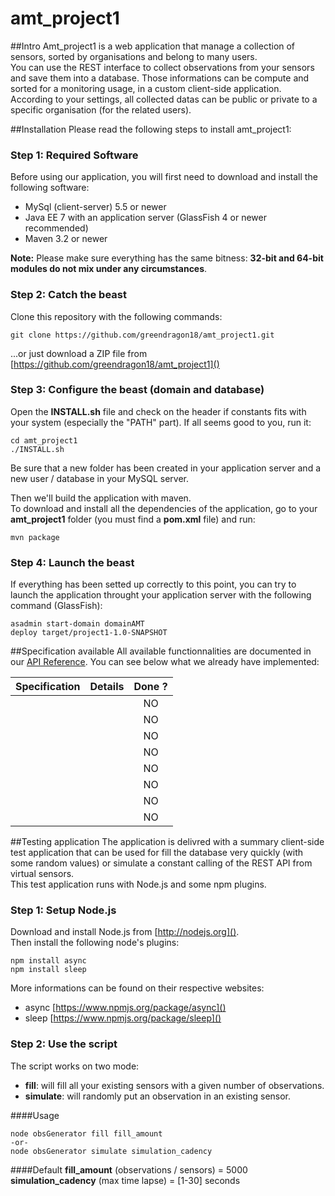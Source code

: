 amt_project1
============

##Intro
Amt_project1 is a web application that manage a collection of sensors, sorted by organisations and belong to many users.  
You can use the REST interface to collect observations from your sensors and save them into a database. Those informations can be compute and sorted for a monitoring usage, in a custom client-side application.  
According to your settings, all collected datas can be public or private to a specific organisation (for the related users).

##Installation
Please read the following steps to install amt_project1:

### Step 1: Required Software
Before using our application, you will first need to download and install the following software:  

- MySql (client-server) 5.5 or newer  
- Java EE 7 with an application server (GlassFish 4 or newer recommended)  
- Maven 3.2 or newer

**Note:** Please make sure everything has the same bitness: **32-bit and 64-bit modules do not mix under any circumstances**.

### Step 2: Catch the beast
Clone this repository with the following commands:  

```
git clone https://github.com/greendragon18/amt_project1.git
```
...or just download a ZIP file from [https://github.com/greendragon18/amt_project1]()

### Step 3: Configure the beast (domain and database)
Open the **INSTALL.sh** file and check on the header if constants fits with your system (especially the "PATH" part). If all seems good to you, run it:

```
cd amt_project1
./INSTALL.sh
```  
Be sure that a new folder has been created in your application server and a new user / database in your MySQL server.  

Then we'll build the application with maven.  
To download and install all the dependencies of the application, go to your **amt_project1** folder (you must find a **pom.xml** file) and run:

```
mvn package
```

### Step 4: Launch the beast
If everything has been setted up correctly to this point, you can try to launch the application throught your application server with the following command (GlassFish):

```
asadmin start-domain domainAMT  
deploy target/project1-1.0-SNAPSHOT
```

##Specification available
All available functionnalities are documented in our [API Reference](). You can see below what we already have implemented:

Specification               | Details                                       | Done ?
--------------------------- | :-------------------------------------------- | :----:
            |  | NO
            |  | NO
            |  | NO
            |  | NO
            |  | NO
            |  | NO
            |  | NO
            |  | NO


##Testing application
The application is delivred with a summary client-side test application that can be used for fill the database very quickly (with some random values) or simulate a constant calling of the REST API from virtual sensors.  
This test application runs with Node.js and some npm plugins.
### Step 1: Setup Node.js
Download and install Node.js from [http://nodejs.org]().  
Then install the following node's plugins:

```
npm install async
npm install sleep
```

More informations can be found on their respective websites:  

- async [https://www.npmjs.org/package/async]()  
- sleep [https://www.npmjs.org/package/sleep]()

### Step 2: Use the script
The script works on two mode:  

- **fill**: will fill all your existing sensors with a given number of observations.  
- **simulate**: will randomly put an observation in an existing sensor.  

####Usage

```
node obsGenerator fill fill_amount  
-or-
node obsGenerator simulate simulation_cadency
```

####Default
**fill_amount** (observations / sensors) = 5000  
**simulation_cadency** (max time lapse) = [1-30] seconds